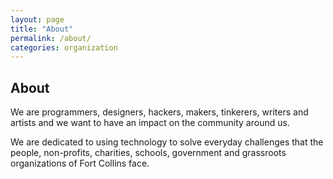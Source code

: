 ```yaml
---
layout: page
title: "About"
permalink: /about/
categories: organization
---
```


## About

We are programmers, designers, hackers, makers, tinkerers, writers and artists and we want to have an impact on the community around us.


We are dedicated to using technology to solve everyday challenges that the people, non-profits, charities, schools, government and grassroots organizations of Fort Collins face.
